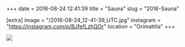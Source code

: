 +++
date = 2016-08-24 12:41:39
title = "Sauna"
slug = "2016-Sauna"

[extra]
image = "/2016-08-24_12-41-39_UTC.jpg"
instagram = "https://instagram.com/p/BJfefLzhQOr"
location = "Orimattila"
+++

<img src="/2016-08-24_12-41-39_UTC.jpg" />

